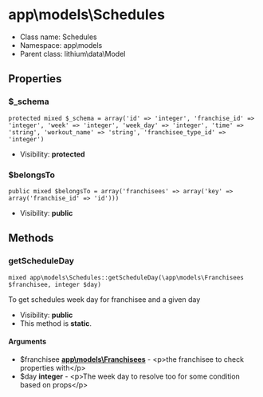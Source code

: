 app\models\Schedules
===============






* Class name: Schedules
* Namespace: app\models
* Parent class: lithium\data\Model





Properties
----------


### $_schema

    protected mixed $_schema = array('id' => 'integer', 'franchise_id' => 'integer', 'week' => 'integer', 'week_day' => 'integer', 'time' => 'string', 'workout_name' => 'string', 'franchisee_type_id' => 'integer')





* Visibility: **protected**


### $belongsTo

    public mixed $belongsTo = array('franchisees' => array('key' => array('franchise_id' => 'id')))





* Visibility: **public**


Methods
-------


### getScheduleDay

    mixed app\models\Schedules::getScheduleDay(\app\models\Franchisees $franchisee, integer $day)

To get schedules week day for franchisee and a given day



* Visibility: **public**
* This method is **static**.


#### Arguments
* $franchisee **[app\models\Franchisees](app-models-Franchisees.md)** - &lt;p&gt;the franchisee to check properties with&lt;/p&gt;
* $day **integer** - &lt;p&gt;The week day to resolve too for some condition based on props&lt;/p&gt;


